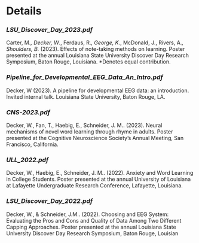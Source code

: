 # Details

### _**LSU_Discover_Day_2023.pdf**_

Carter, M.*, Decker, W*., Ferdaus, R.*, George, K.*, McDonald, J., Rivers, A.*, Shoulders, B.*
(2023). Effects of note-taking methods on learning. Poster presented at the annual Louisiana
State University Discover Day Research Symposium, Baton Rouge, Louisiana.
*Denotes equal contribution.

### _**Pipeline_for_Developmental_EEG_Data_An_Intro.pdf**_

Decker, W (2023). A pipeline for developmental EEG data: an introduction. Invited internal
talk. Louisiana State University, Baton Rouge, LA.

### _**CNS-2023.pdf**_

Decker, W., Fan, T., Haebig, E., Schneider, J. M.. (2023). Neural mechanisms of novel word
learning through rhyme in adults. Poster presented at the Cognitive Neuroscience Society’s
Annual Meeting, San Francisco, California.

### _**ULL_2022.pdf**_

Decker, W., Haebig, E., Schneider, J. M.. (2022). Anxiety and Word Learning in College
Students. Poster presented at the annual University of Louisiana at Lafayette Undergraduate
Research Conference, Lafayette, Louisiana.

### _**LSU_Discover_Day_2022.pdf**_

Decker, W., & Schneider, J.M.. (2022). Choosing and EEG System: Evaluating the Pros and
Cons and Quality of Data Among Two Different Capping Approaches. Poster presented at the
annual Louisiana State University Discover Day Research Symposium, Baton Rouge, Louisian
